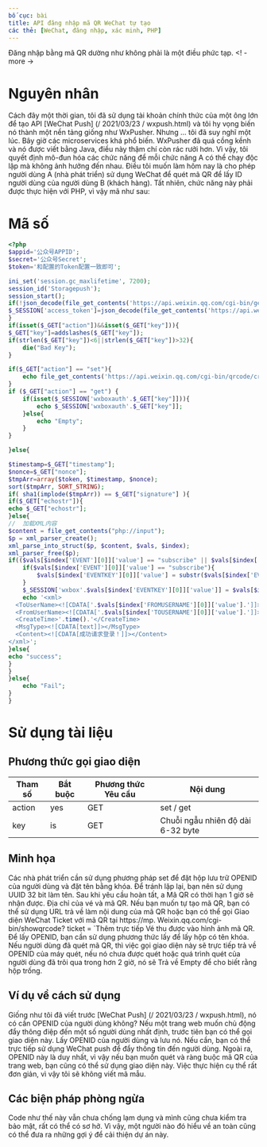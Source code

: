 ```yaml
---
bố cục: bài
title: API đăng nhập mã QR WeChat tự tạo
các thẻ: [WeChat, đăng nhập, xác minh, PHP]
---
```


Đăng nhập bằng mã QR dường như không phải là một điều phức tạp. <! - more ->

# Nguyên nhân
Cách đây một thời gian, tôi đã sử dụng tài khoản chính thức của một ông lớn để tạo API [WeChat Push] (/ 2021/03/23 / wxpush.html) và tôi hy vọng biến nó thành một nền tảng giống như WxPusher. Nhưng ... tôi đã suy nghĩ một lúc. Bây giờ các microservices khá phổ biến. WxPusher đã quá cồng kềnh và nó được viết bằng Java, điều này thậm chí còn rác rưởi hơn. Vì vậy, tôi quyết định mô-đun hóa các chức năng để mỗi chức năng A có thể chạy độc lập mà không ảnh hưởng đến nhau.
Điều tôi muốn làm hôm nay là cho phép người dùng A (nhà phát triển) sử dụng WeChat để quét mã QR để lấy ID người dùng của người dùng B (khách hàng). Tất nhiên, chức năng này phải được thực hiện với PHP, vì vậy mã như sau:

# Mã số
```php
<?php
$appid='公众号APPID';
$secret='公众号Secret';
$token='和配置的Token配置一致即可';

ini_set('session.gc_maxlifetime', 7200);
session_id('Storagepush');
session_start();
if(!json_decode(file_get_contents('https://api.weixin.qq.com/cgi-bin/get_api_domain_ip?access_token='.$_SESSION['access_token']),true)['ip_list']){
$_SESSION['access_token']=json_decode(file_get_contents('https://api.weixin.qq.com/cgi-bin/token?grant_type=client_credential&appid='.$appid.'&secret='.$secret),true)['access_token'];
}
if(isset($_GET["action"])&&isset($_GET["key"])){
$_GET["key"]=addslashes($_GET["key"]);
if(strlen($_GET["key"])<6||strlen($_GET["key"])>32){
    die("Bad Key");
}

if($_GET["action"] == "set"){
    echo file_get_contents('https://api.weixin.qq.com/cgi-bin/qrcode/create?access_token='.$_SESSION['access_token'], false, stream_context_create(array('http' => array('method'=>'POST','header'=>"Content-Type: application/json;charset=utf-8",'content'=>'{"expire_seconds": 3600, "action_name": "QR_STR_SCENE", "action_info": {"scene": {"scene_str": "auth'.$_GET["key"].'"}}}'))));
}
if ($_GET["action"] == "get") {
    if(isset($_SESSION['wxboxauth'.$_GET["key"]])){
        echo $_SESSION['wxboxauth'.$_GET["key"]];
    }else{
        echo "Empty";
    }
}

}else{

$timestamp=$_GET["timestamp"];
$nonce=$_GET["nonce"];
$tmpArr=array($token, $timestamp, $nonce);
sort($tmpArr, SORT_STRING);
if( sha1(implode($tmpArr)) == $_GET["signature"] ){
if($_GET["echostr"]){
echo $_GET["echostr"];
}else{
//  加载XML内容
$content = file_get_contents("php://input");
$p = xml_parser_create();
xml_parse_into_struct($p, $content, $vals, $index);
xml_parser_free($p);
if(($vals[$index['EVENT'][0]]['value'] == "subscribe" || $vals[$index['EVENT'][0]]['value'] == "SCAN") && isset($vals[$index['EVENTKEY'][0]]['value'])){
    if($vals[$index['EVENT'][0]]['value'] == "subscribe"){
        $vals[$index['EVENTKEY'][0]]['value'] = substr($vals[$index['EVENTKEY'][0]]['value'],8);
    }
    $_SESSION['wxbox'.$vals[$index['EVENTKEY'][0]]['value']] = $vals[$index['FROMUSERNAME'][0]]['value'];
    echo '<xml>
  <ToUserName><![CDATA['.$vals[$index['FROMUSERNAME'][0]]['value'].']]></ToUserName>
  <FromUserName><![CDATA['.$vals[$index['TOUSERNAME'][0]]['value'].']]></FromUserName>
  <CreateTime>'.time().'</CreateTime>
  <MsgType><![CDATA[text]]></MsgType>
  <Content><![CDATA[成功请求登录！]]></Content>
</xml>';
}else{
echo "success";
}
}
}else{
    echo "Fail";
}
}
```
# Sử dụng tài liệu
## Phương thức gọi giao diện

| Tham số | Bắt buộc | Phương thức Yêu cầu | Nội dung |
| - | - | - | - |
| action | yes | GET | set / get |
| key | is | GET | Chuỗi ngẫu nhiên độ dài 6-32 byte |

## Minh họa
Các nhà phát triển cần sử dụng phương pháp set để đặt hộp lưu trữ OPENID của người dùng và đặt tên bằng khóa. Để tránh lặp lại, bạn nên sử dụng UUID 32 bit làm tên. Sau khi yêu cầu hoàn tất, a Mã QR có thời hạn 1 giờ sẽ nhận được. Địa chỉ của vé và mã QR. Nếu bạn muốn tự tạo mã QR, bạn có thể sử dụng URL trả về làm nội dung của mã QR hoặc bạn có thể gọi Giao diện WeChat Ticket với mã QR tại https://mp. Weixin.qq.com/cgi-bin/showqrcode? ticket = `Thêm trực tiếp Vé thu được vào hình ảnh mã QR.
Để lấy OPENID, bạn cần sử dụng phương thức lấy để lấy hộp có tên khóa. Nếu người dùng đã quét mã QR, thì việc gọi giao diện này sẽ trực tiếp trả về OPENID của máy quét, nếu nó chưa được quét hoặc quá trình quét của người dùng đã trôi qua trong hơn 2 giờ, nó sẽ Trả về Empty để cho biết rằng hộp trống.
## Ví dụ về cách sử dụng
Giống như tôi đã viết trước [WeChat Push] (/ 2021/03/23 / wxpush.html), nó có cần OPENID của người dùng không? Nếu một trang web muốn chủ động đẩy thông điệp đến một số người dùng nhất định, trước tiên bạn có thể gọi giao diện này. Lấy OPENID của người dùng và lưu nó. Nếu cần, bạn có thể trực tiếp sử dụng WeChat push để đẩy thông tin đến người dùng. Ngoài ra, OPENID này là duy nhất, vì vậy nếu bạn muốn quét và ràng buộc mã QR của trang web, bạn cũng có thể sử dụng giao diện này. Việc thực hiện cụ thể rất đơn giản, vì vậy tôi sẽ không viết mã mẫu.
## Các biện pháp phòng ngừa
Code như thế này vẫn chưa chống lạm dụng và mình cũng chưa kiểm tra bảo mật, rất có thể có sơ hở. Vì vậy, một người nào đó hiểu về an toàn cũng có thể đưa ra những gợi ý để cải thiện dự án này.
